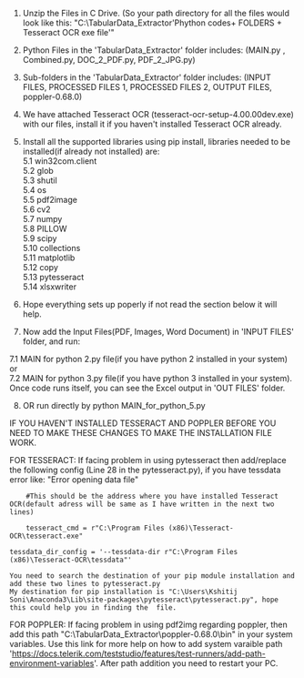 1. Unzip the Files in C Drive. (So your path directory for all the files would look like this: "C:\TabularData_Extractor\'Phython codes+ FOLDERS + Tesseract OCR exe file'"
2. Python Files in the 'TabularData_Extractor' folder includes: (MAIN.py , Combined.py, DOC_2_PDF.py, PDF_2_JPG.py)
3. Sub-folders in the 'TabularData_Extractor' folder includes: (INPUT FILES, PROCESSED FILES 1, PROCESSED FILES 2, OUTPUT FILES, poppler-0.68.0)
4. We have attached Tesseract OCR (tesseract-ocr-setup-4.00.00dev.exe) with our files, install it if you haven't installed Tesseract OCR already.
5. Install all the supported libraries using pip install, libraries needed to be installed(if already not installed) are:\
   5.1 win32com.client\
   5.2 glob\
   5.3 shutil\
   5.4 os\
   5.5 pdf2image\
   5.6 cv2\
   5.7 numpy\
   5.8 PILLOW\
   5.9 scipy\
   5.10 collections\
   5.11 matplotlib\
   5.12 copy\
   5.13 pytesseract\
   5.14 xlsxwriter
 
6. Hope everything sets up poperly if not read the section below it will help. 
7. Now add the Input Files(PDF, Images, Word Document) in 'INPUT FILES' folder, and run: 

  7.1 MAIN for python 2.py file(if you have python 2 installed in your system) \
		or \
  7.2 MAIN for python 3.py file(if you have python 3 installed in your system). \
   Once code runs itself, you can see the Excel output in 'OUT FILES' folder.

8. OR run directly by python MAIN_for_python_5.py


IF YOU HAVEN'T INSTALLED TESSERACT AND POPPLER BEFORE YOU NEED TO MAKE THESE CHANGES TO MAKE THE INSTALLATION FILE WORK.

FOR TESSERACT: 
If facing problem in using pytesseract then add/replace the following config (Line 28 in the pytesseract.py), if you have tessdata error like: "Error opening data file"
        
        #This should be the address where you have installed Tesseract OCR(default adress will be same as I have written in the next two lines)
	
        tesseract_cmd = r"C:\Program Files (x86)\Tesseract-OCR\tesseract.exe"
  
	tessdata_dir_config = '--tessdata-dir r"C:\Program Files (x86)\Tesseract-OCR\tessdata"'

	You need to search the destination of your pip module installation and add these two lines to pytesseract.py
	My destination for pip installation is "C:\Users\Kshitij Soni\Anaconda3\Lib\site-packages\pytesseract\pytesseract.py", hope this could help you in finding the  file.


FOR POPPLER: 
If facing problem in using pdf2img regarding poppler, then add this path "C:\TabularData_Extractor\poppler-0.68.0\bin\"  in your system variables. Use this link for more help on how to add system varaible path 'https://docs.telerik.com/teststudio/features/test-runners/add-path-environment-variables'. After path addition you need to restart your PC.


